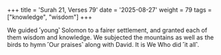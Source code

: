 +++
title = 'Surah 21, Verses 79'
date = '2025-08-27'
weight = 79
tags = ["knowledge", "wisdom"]
+++

We guided ˹young˺ Solomon to a fairer settlement, and granted each of them wisdom and knowledge. We subjected the mountains as well as the birds to hymn ˹Our praises˺ along with David. It is We Who did ˹it all˺.